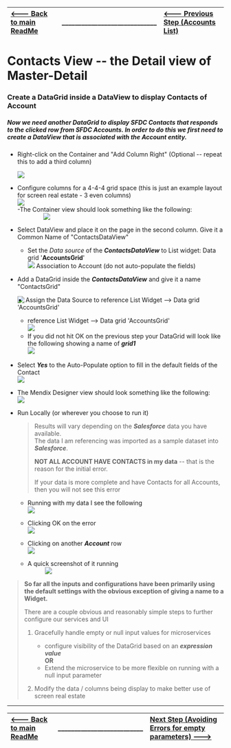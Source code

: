 | [ <--- Back to main ReadMe](README.md) | _____________________________ | [ <--- Previous Step (Accounts List) ](AccountsList.md) |
|:---------------------------------------|:------------------------------|:--------------------------------------------------------|
# Contacts View -- the Detail view of Master-Detail

### Create a DataGrid inside a DataView to display Contacts of Account
##### Now we need another DataGrid to display _SFDC Contacts_ that responds to the clicked row from _SFDC Accounts_. In order to do this we first need to create a DataView that is associated with the _Account_   entity.

   * Right-click on the Container and "Add Column Right" (Optional --
     repeat this to add a third column)

     <a href="./images/Accounts/Page_Grid_Container_Add.jpg"><img
     src="./images/Accounts/Page_Grid_Container_Add.jpg" ></a>

   * Configure columns for a 4-4-4 grid space (this is just an example
     layout for screen real estate - 3 even columns)  
     <a
     href="./images/Accounts/Page_Grid_Container_Assign_Width.jpg"><img
     src="./images/Accounts/Page_Grid_Container_Assign_Width.jpg"></a>  
        -The Container view should look something like the following:  
           <a
     href="./images/Accounts/Page_Grid_Container_Layout_2.png"><img hspace=60
     src="./images/Accounts/Page_Grid_Container_Layout_2.png"></a>

* Select DataView and place it on the page in the second column. Give it
  a Common Name of "ContactsDataView"
    -  Set the _Data source_ of the _**ContactsDataView**_ to List widget:
       Data grid '**AccountsGrid**'  
  <a href="./images/Accounts/Contacts_DataView_Wrapper.jpg"><img
  src="./images/Accounts/Contacts_DataView_Wrapper.jpg" ></a>
        Association to Account (do not auto-populate the fields)

* Add a DataGrid inside the _**ContactsDataView**_ and give it a name
  "ContactsGrid"

  <a
  href="./images/Accounts/Contacts_DataGrid_Assign_Grid_Name.jpg"><img
  src="./images/Accounts/Contacts_DataGrid_Assign_Grid_Name.jpg"
  align="left" ></a>

* Assign the Data Source to reference List Widget --> Data grid 'AccountsGrid'
  * reference List Widget --> Data grid 'AccountsGrid'  
    <a href="./images/Accounts/Contacts_DataGrid_DataSource.jpg"><img
    src="./images/Accounts/Contacts_DataGrid_DataSource.jpg" ></a>
  * If you did not hit OK on the previous step your DataGrid will look like the following showing a name of ***grid1***  
      <a href="./images/Accounts/Contacts_DataGrid_DataSource_grid1.jpg"><img
          src="./images/Accounts/Contacts_DataGrid_DataSource_grid1.jpg" ></a>

* Select ***Yes*** to the Auto-Populate option to fill in the default fields of the Contact  
    <a href="./images/Accounts/Automatically_Fill_Contents_DataGrid.jpg"><img
              src="./images/Accounts/Automatically_Fill_Contents_DataGrid.jpg" ></a><br/>

* The Mendix Designer view should look something like the following:  
    <a href="./images/Accounts/Page_Mendix_Accounts_Contacts.jpg"><img
                  src="./images/Accounts/Page_Mendix_Accounts_Contacts.jpg" ></a>
* Run Locally (or wherever you choose to run it)

    >Results will vary depending on the ***Salesforce*** data you have available.  
    >The data I am referencing was imported as a sample dataset into ***Salesforce***.
    >
    >**NOT ALL ACCOUNT HAVE CONTACTS in my data** -- that is the reason for the
    >initial error.
    >
    > If your data is more complete and have Contacts for all Accounts, then you will not see this error
    >

    - Running with my data I see the following  
        <a href="./images/Accounts/Running_Accounts_Contacts_Initial.jpg"><img
      src="./images/Accounts/Running_Accounts_Contacts_Initial.jpg" ></a>

    - Clicking OK on the error  
        <a href="./images/Accounts/Running_Accounts_Contacts_AfterOkError.jpg"><img
          src="./images/Accounts/Running_Accounts_Contacts_AfterOkError.jpg" ></a>

    - Clicking on another ***Account*** row  
        <a href="./images/Accounts/Running_Accounts_Contacts_OnClickRefresh.jpg"><img
          src="./images/Accounts/Running_Accounts_Contacts_OnClickRefresh.jpg" ></a>
  - A quick screenshot of it running  
    <a href="./images/Accounts/Anim_MD_Accounts_Contacts_C2A.gif"><img
    src="./images/Accounts/Anim_MD_Accounts_Contacts_C2A.gif"
    hspace="40"></a>

> **So far all the inputs and configurations have been primarily using the
> default settings with the obvious exception of giving a name to a Widget.**
>
 >There are a couple obvious and reasonably simple steps to further configure our services and UI
>1. Gracefully handle empty or null input values for microservices
>    - configure visibility of the DataGrid based on an ***expression value***  
>       **OR**
>    - Extend the microservice to be more flexible on running with a null input parameter
>
>2. Modify the data / columns being display to make better use of screen real estate
>
___


| [ <--- Back to main ReadMe](README.md) | __________________________ | [Next Step (Avoiding Errors for empty parameters) --->](AvoidErrorForEmptyValue.md) |
|:---------------------------------------|:---------------------------|:-----------------------------------------------------------------------------------|
